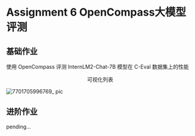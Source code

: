 # Assignment 6 OpenCompass大模型评测
## 基础作业
使用 OpenCompass 评测 InternLM2-Chat-7B 模型在 C-Eval 数据集上的性能
  <p align="center">可视化列表<p>

![7701705996769_ pic](https://github.com/xwhclaire/StudyPackages/assets/34467524/81f63e12-5dff-453e-958d-905d9613185d)

## 进阶作业
pending...
